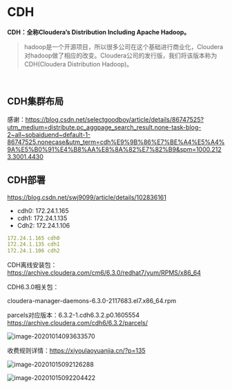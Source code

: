# CDH

**CDH：全称Cloudera’s Distribution Including Apache Hadoop。**

> hadoop是一个开源项目，所以很多公司在这个基础进行商业化，Cloudera对hadoop做了相应的改变。Cloudera公司的发行版，我们将该版本称为CDH(Cloudera Distribution Hadoop)。

 

## CDH集群布局

感谢：https://blog.csdn.net/selectgoodboy/article/details/86747525?utm_medium=distribute.pc_aggpage_search_result.none-task-blog-2~all~sobaiduend~default-1-86747525.nonecase&utm_term=cdh%E9%9B%86%E7%BE%A4%E5%A4%9A%E5%B0%91%E4%B8%AA%E8%8A%82%E7%82%B9&spm=1000.2123.3001.4430

## CDH部署

https://blog.csdn.net/swj9099/article/details/102836161

- cdh0: 172.24.1.165
- cdh1: 172.24.1.135
- Cdh2: 172.24.1.106

```yaml
172.24.1.165 cdh0
172.24.1.135 cdh1
172.24.1.106 cdh2
```

CDH离线安装包：https://archive.cloudera.com/cm6/6.3.0/redhat7/yum/RPMS/x86_64

CDH6.3.0相关包：

cloudera-manager-daemons-6.3.0-2117683.el7.x86_64.rpm

parcels对应版本：6.3.2-1.cdh6.3.2.p0.1605554 https://archive.cloudera.com/cdh6/6.3.2/parcels/



![image-20201014093633570](https://tva1.sinaimg.cn/large/007S8ZIlly1gjom3bu1hcj31ih0u07an.jpg)

收费规则详情：https://xiyoulaoyuanjia.cn/?p=135

![image-20201015092126288](https://tva1.sinaimg.cn/large/007S8ZIlly1gjpr9kjpeej31d70u0n3n.jpg)

![image-20201015092204422](https://tva1.sinaimg.cn/large/007S8ZIlly1gjpra9i0ywj31590u04a5.jpg)

